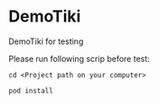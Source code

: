 # DemoTiki
DemoTiki for testing

Please run following scrip before test:

```cd <Project path on your computer>```

```pod install```
